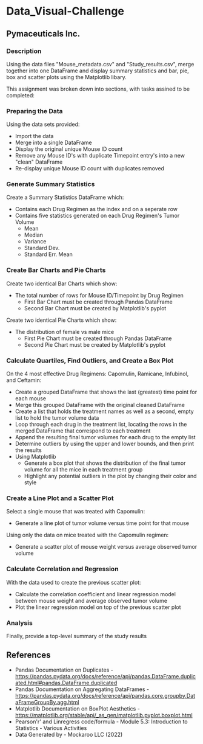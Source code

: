 # Data_Visual-Challenge   

## Pymaceuticals Inc.   

### Description    

Using the data files "Mouse_metadata.csv" and "Study_results.csv", merge together into one DataFrame and display summary statistics and bar, pie, box and scatter plots using the Matplotlib libary.   

This assignment was broken down into sections, with tasks assined to be completed:  

### Preparing the Data    

Using the data sets provided:  

  - Import the data  
  - Merge into a single DataFrame  
  - Display the original unique Mouse ID count  
  - Remove any Mouse ID's with duplicate Timepoint entry's into a new "clean" DataFrame  
  - Re-display unique Mouse ID count with duplicates removed  

### Generate Summary Statistics  

Create a Summary Statistics DataFrame which:  

  - Contains each Drug Regimen as the index and on a seperate row  
  - Contains five statistics generated on each Drug Regimen's Tumor Volume  
     - Mean  
     - Median  
     - Variance  
     - Standard Dev.  
     - Standard Err. Mean  

### Create Bar Charts and Pie Charts  

Create two identical Bar Charts which show:  

  - The total number of rows for Mouse ID/Timepoint by Drug Regimen  
      - First Bar Chart must be created through Pandas DataFrame  
      - Second Bar Chart must be created by Matplotlib's pyplot  

Create two identical Pie Charts which show:  

  - The distribution of female vs male mice  
      - First Pie Chart must be created through Pandas DataFrame  
      - Second Pie Chart must be created by Matplotlib's pyplot  

### Calculate Quartiles, Find Outliers, and Create a Box Plot  

On the 4 most effective Drug Regimens: Capomulin, Ramicane, Infubinol, and Ceftamin:  

  - Create a grouped DataFrame that shows the last (greatest) time point for each mouse  
  - Merge this grouped DataFrame with the original cleaned DataFrame  
  - Create a list that holds the treatment names as well as a second, empty list to hold the tumor volume data  
  - Loop through each drug in the treatment list, locating the rows in the merged DataFrame that correspond to each treatment  
  - Append the resulting final tumor volumes for each drug to the empty list  
  - Determine outliers by using the upper and lower bounds, and then print the results  
  - Using Matplotlib 
     - Generate a box plot that shows the distribution of the final tumor volume for all the mice in each treatment group  
     - Highlight any potential outliers in the plot by changing their color and style  

### Create a Line Plot and a Scatter Plot   

Select a single mouse that was treated with Capomulin:   
  
  - Generate a line plot of tumor volume versus time point for that mouse  

Using only the data on mice treated with the Capomulin regimen:  

  - Generate a scatter plot of mouse weight versus average observed tumor volume  

### Calculate Correlation and Regression  

With the data used to create the previous scatter plot:  

  - Calculate the correlation coefficient and linear regression model between mouse weight and average observed tumor volume  
  - Plot the linear regression model on top of the previous scatter plot  

### Analysis

Finally, provide a top-level summary of the study results


## References   

- Pandas Documentation on Duplicates - https://pandas.pydata.org/docs/reference/api/pandas.DataFrame.duplicated.html#pandas.DataFrame.duplicated   
- Pandas Documentation on Aggregating DataFrames - https://pandas.pydata.org/docs/reference/api/pandas.core.groupby.DataFrameGroupBy.agg.html   
- Matplotlib Documentation on BoxPlot Aesthetics - https://matplotlib.org/stable/api/_as_gen/matplotlib.pyplot.boxplot.html   
- Pearson'r' and Linregress code/formula - Module 5.3: Introduction to Statistics - Various Activities   
- Data Generated by - Mockaroo LLC (2022)  














